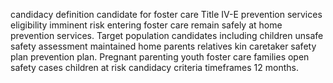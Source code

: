 candidacy definition candidate for foster care Title IV-E prevention services eligibility imminent risk entering foster care remain safely at home prevention services. Target population candidates including children unsafe safety assessment maintained home parents relatives kin caretaker safety plan prevention plan. Pregnant parenting youth foster care families open safety cases children at risk candidacy criteria timeframes 12 months.